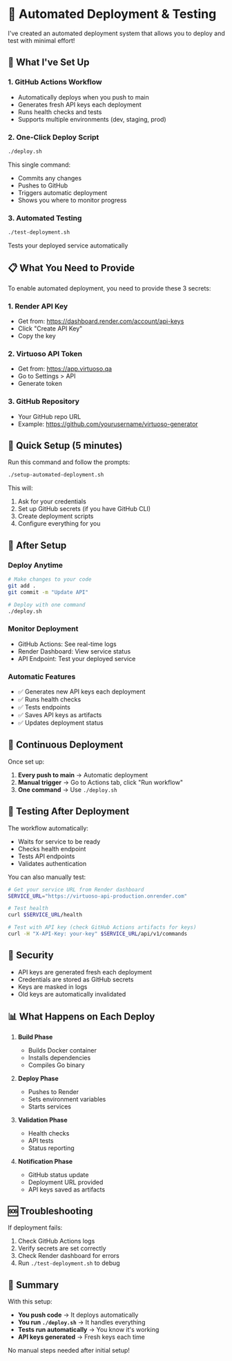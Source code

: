 # 🤖 Automated Deployment & Testing

I've created an automated deployment system that allows you to deploy and test with minimal effort!

## 🚀 What I've Set Up

### 1. **GitHub Actions Workflow**

- Automatically deploys when you push to main
- Generates fresh API keys each deployment
- Runs health checks and tests
- Supports multiple environments (dev, staging, prod)

### 2. **One-Click Deploy Script**

```bash
./deploy.sh
```

This single command:

- Commits any changes
- Pushes to GitHub
- Triggers automatic deployment
- Shows you where to monitor progress

### 3. **Automated Testing**

```bash
./test-deployment.sh
```

Tests your deployed service automatically

## 📋 What You Need to Provide

To enable automated deployment, you need to provide these 3 secrets:

### 1. **Render API Key**

- Get from: https://dashboard.render.com/account/api-keys
- Click "Create API Key"
- Copy the key

### 2. **Virtuoso API Token**

- Get from: https://app.virtuoso.qa
- Go to Settings > API
- Generate token

### 3. **GitHub Repository**

- Your GitHub repo URL
- Example: https://github.com/yourusername/virtuoso-generator

## 🔧 Quick Setup (5 minutes)

Run this command and follow the prompts:

```bash
./setup-automated-deployment.sh
```

This will:

1. Ask for your credentials
2. Set up GitHub secrets (if you have GitHub CLI)
3. Create deployment scripts
4. Configure everything for you

## 🎯 After Setup

### Deploy Anytime

```bash
# Make changes to your code
git add .
git commit -m "Update API"

# Deploy with one command
./deploy.sh
```

### Monitor Deployment

- GitHub Actions: See real-time logs
- Render Dashboard: View service status
- API Endpoint: Test your deployed service

### Automatic Features

- ✅ Generates new API keys each deployment
- ✅ Runs health checks
- ✅ Tests endpoints
- ✅ Saves API keys as artifacts
- ✅ Updates deployment status

## 🔄 Continuous Deployment

Once set up:

1. **Every push to main** → Automatic deployment
2. **Manual trigger** → Go to Actions tab, click "Run workflow"
3. **One command** → Use `./deploy.sh`

## 🧪 Testing After Deployment

The workflow automatically:

- Waits for service to be ready
- Checks health endpoint
- Tests API endpoints
- Validates authentication

You can also manually test:

```bash
# Get your service URL from Render dashboard
SERVICE_URL="https://virtuoso-api-production.onrender.com"

# Test health
curl $SERVICE_URL/health

# Test with API key (check GitHub Actions artifacts for keys)
curl -H "X-API-Key: your-key" $SERVICE_URL/api/v1/commands
```

## 🔐 Security

- API keys are generated fresh each deployment
- Credentials are stored as GitHub secrets
- Keys are masked in logs
- Old keys are automatically invalidated

## 📊 What Happens on Each Deploy

1. **Build Phase**

   - Builds Docker container
   - Installs dependencies
   - Compiles Go binary

2. **Deploy Phase**

   - Pushes to Render
   - Sets environment variables
   - Starts services

3. **Validation Phase**

   - Health checks
   - API tests
   - Status reporting

4. **Notification Phase**
   - GitHub status update
   - Deployment URL provided
   - API keys saved as artifacts

## 🆘 Troubleshooting

If deployment fails:

1. Check GitHub Actions logs
2. Verify secrets are set correctly
3. Check Render dashboard for errors
4. Run `./test-deployment.sh` to debug

## 🎉 Summary

With this setup:

- **You push code** → It deploys automatically
- **You run `./deploy.sh`** → It handles everything
- **Tests run automatically** → You know it's working
- **API keys generated** → Fresh keys each time

No manual steps needed after initial setup!
